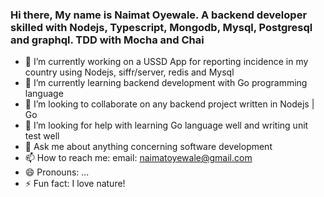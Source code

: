 ### Hi there, My name is Naimat Oyewale. A backend developer skilled with Nodejs, Typescript, Mongodb, Mysql, Postgresql and graphql. TDD with Mocha and Chai


- 🔭 I’m currently working on a USSD App for reporting incidence in my country using Nodejs, siffr/server, redis and Mysql
- 🌱 I’m currently learning backend development with Go programming language
- 👯 I’m looking to collaborate on any backend project written in Nodejs | Go
- 🤔 I’m looking for help with learning Go language well and writing unit test well 
- 💬 Ask me about anything concerning software development
- 📫 How to reach me: email: naimatoyewale@gmail.com
- 😄 Pronouns: ...
- ⚡ Fun fact: I love nature!
